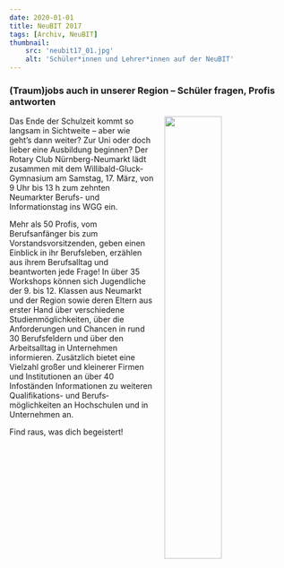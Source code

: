 ```yaml
---
date: 2020-01-01
title: NeuBIT 2017
tags: [Archiv, NeuBIT]
thumbnail: 
    src: 'neubit17_01.jpg'
    alt: 'Schüler*innen und Lehrer*innen auf der NeuBIT' 
---
```


### (Traum)jobs auch in unserer Region – Schüler fragen, Profis antworten

<img src = "/images/neubit17_02.jpg" style ="float:right;width: 45%;margin-left:20px">

Das Ende der Schulzeit kommt so langsam in Sichtweite – aber wie geht’s dann weiter? Zur Uni oder doch lieber eine Ausbildung beginnen? Der Rotary Club Nürnberg-Neumarkt lädt zusammen mit dem Willibald-Gluck-Gymnasium am Samstag, 17. März, von 9 Uhr bis 13 h zum zehnten Neumarkter Berufs- und Informationstag ins WGG ein.

Mehr als 50 Profis, vom Berufsanfänger bis zum Vorstandsvorsitzenden, geben einen Einblick in ihr Berufsleben, erzählen aus ihrem Berufsalltag und beantworten jede Frage! In über 35 Workshops können sich Jugendliche der 9. bis 12. Klassen aus Neumarkt und der Region sowie deren Eltern aus erster Hand über verschiedene Studienmöglichkeiten, über die Anforderungen und Chancen in rund 30 Berufsfeldern und über den Arbeitsalltag in Unternehmen informieren. Zusätzlich bietet eine Vielzahl großer und kleinerer Firmen und Institutionen an über 40 Infoständen Informationen zu weiteren Qualifikations- und Berufs­möglichkeiten an Hochschulen und in Unternehmen an.

Find raus, was dich begeistert!